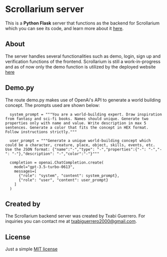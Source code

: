 # Scrollarium server

This is a **Python Flask** server that functions as the backend for Scrollarium which you can see its code, and learn more about it [here](http:example.com).

## About

The server handles several functionalities such as demo, login, sign up and verification functions of the frontend. Scrollarium is still a work-in-progress and as of now only the demo function is utilized by the deployed website [here](https://scrollarium.vercel.app/)

## Demo.py

The route demo.py makes use of OpenAi's API to generate a world building concept. The prompts used are shown below:

```
  system_prompt = """You are a world-building expert. Draw inspiration from fantasy and sci-fi books. Names should unique. Generate two properties only with name and value. Write description in max 5 sentences. Generate a color that fits the concept in HEX format. Follow instructions strictly."""

  user_prompt = """Generate a unique world-building concept which could be a character, creature, place, object, skills, events, etc. Use the JSON format: {"name":"-","type": "-","properties":{"-": "-","-": "-"},"description": "-","color":"-"}"""

  completion = openai.ChatCompletion.create(
    model="gpt-3.5-turbo-0613",
    messages=[
      {"role": "system", "content": system_prompt},
      {"role": "user", "content": user_prompt}
    ]
  )

```

## Created by

The Scrollarium backend server was created by Txabi Guerrero. For inquiries you can contact me at txabiguerrero2000@gmail.com.

## License

Just a simple [MIT license](https://opensource.org/license/mit/)

